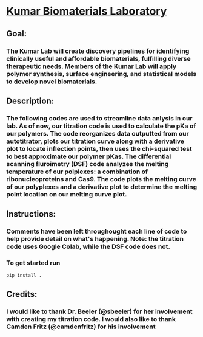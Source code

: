 # <a href='https://kumarbiomaterials.org/'> Kumar Biomaterials Laboratory </a>

## Goal: 
### The Kumar Lab will create discovery pipelines for identifying clinically useful and affordable biomaterials, fulfilling diverse therapeutic needs. Members of the Kumar Lab will apply polymer synthesis, surface engineering, and statistical models to develop novel biomaterials.

## Description:
### The following codes are used to streamline data anlysis in our lab. As of now, our titration code is used to calculate the pKa of our polymers. The code reorganizes data outputted from our autotitrator, plots our titration curve along with a derivative plot to locate inflection points, then uses the chi-squared test to best approximate our polymer pKas. The differential scanning fluroimetry (DSF) code analyzes the melting temperature of our polplexes: a combination of ribonucleoproteins and Cas9. The code plots the melting curve of our polyplexes and a derivative plot to determine the melting point location on our melting curve plot. 

## Instructions:
### Comments have been left throughought each line of code to help provide detail on what's happening. Note: the titration code uses Google Colab, while the DSF code does not. 

### To get started run
`pip install .`


## Credits:
### I would like to thank Dr. Beeler (@sbeeler) for her involvement with creating my titration code. I would also like to thank Camden Fritz (@camdenfritz) for his involvement 
